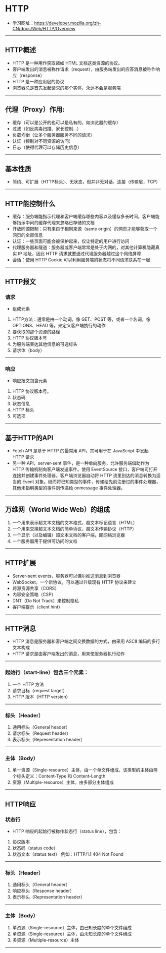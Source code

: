 # HTTP
* 学习网址：https://developer.mozilla.org/zh-CN/docs/Web/HTTP/Overview
------------
## HTTP概述
* HTTP 是一种用作获取诸如 HTML 文档这类资源的协议。
* 客户端发出的消息被称作请求（request），由服务端发出的应答消息被称作响应（response）
* HTTP 是一种应用层的协议
* 浏览器总是首先发起请求的那个实体，永远不会是服务端
--------
## 代理（Proxy）作用:
* 缓存（可以是公开的也可以是私有的，如浏览器的缓存）
* 过滤（如反病毒扫描、家长控制...）
* 负载均衡（让多个服务器服务不同的请求）
* 认证（控制对不同资源的访问）
* 日志（使得代理可以存储历史信息）
-------
## 基本性质
* 简约、可扩展（HTTP标头）、无状态，但并非无对话、连接（传输层，TCP）
--------
## HTTP能控制什么
* 缓存：服务端能指示代理和客户端缓存哪些内容以及缓存多长时间，客户端能够指示中间的缓存代理来忽略已存储的文档
* 开放同源限制：只有来自于相同来源（same origin）的网页才能够获取一个网页的全部信息
* 认证：一些页面可能会被保护起来，仅让特定的用户进行访问
* 代理服务器和隧道：服务器或客户端常常是处于内网的，对其他计算机隐藏真实 IP 地址，因此 HTTP 请求就要通过代理服务器越过这个网络屏障
* 会话：使用 HTTP Cookie 可以利用服务端的状态将不同请求联系在一起
------
## HTTP报文
### 请求
* 组成元素
1. HTTP方法：通常是由一个动词，像 GET、POST 等，或者一个名词，像 OPTIONS、HEAD 等，来定义客户端执行的动作
2. 要获取的那个资源的路径
3. HTTP 协议版本号
4. 为服务端表达其他信息的可选标头
5. 请求体（body）
------
### 响应
* 响应报文包含元素
1. HTTP 协议版本号。
2. 状态码
3. 状态信息
4. HTTP 标头
5. 可选项
--------
## 基于HTTP的API
* Fetch API 是基于 HTTP 的最常用 API，其可用于在 JavaScript 中发起 HTTP 请求
* 另一种 API，server-sent 事件，是一种单向服务，允许服务端借助作为 HTTP 传输机制向客户端发送事件。使用 EventSource 接口，客户端可打开连接并创建事件处理器。客户端浏览器自动将 HTTP 流里到达的消息转换为适当的 Event 对象。继而将已知类型的事件，传递给先前注册过的事件处理器，其他未指明类型的事件则传递给 onmessage 事件处理器。
--------
## 万维网（World Wide Web）的组成
1. 一个用来表示超文本文档的文本格式，超文本标记语言（HTML）
2. 一个用来交换超文本文档的简单协议，超文本传输协议（HTTP）
3. 一个显示（以及编辑）超文本文档的客户端，即网络浏览器
4. 一个服务器用于提供可访问的文档
-------
## HTTP扩展
* Server-sent events，服务器可以偶尔推送消息到浏览器
* WebSocket，一个新协议，可以通过升级现有 HTTP 协议来建立
* 跨源资源共享（CORS）
* 内容安全策略（CSP）
* DNT（Do Not Track）来控制隐私
* 客户端提示（client hint）
----------
## HTTP消息
* HTTP 消息是服务器和客户端之间交换数据的方式，由采用 ASCII 编码的多行文本构成
* HTTP 请求是由客户端发出的消息，用来使服务器执行动作
------------
### 起始行（start-line）包含三个元素：
1. 一个 HTTP 方法
2. 请求目标（request target）
3. HTTP 版本（HTTP version）
-----------------
### 标头（Header）
1. 通用标头（General header）
2. 请求标头（Request header）
3. 表示标头（Representation header）
--------------
### 主体（Body）
1. 单一资源（Single-resource）主体，由一个单文件组成，该类型的主体由两个标头定义：Content-Type 和 Content-Length
2. 资源（Multiple-resource）主体，由多部分主体组成
------------
## HTTP响应
### 状态行
* HTTP 响应的起始行被称作状态行（status line），包含：
1. 协议版本
2. 状态码（status code）
3. 状态文本（status text）
例如：HTTP/1.1 404 Not Found
--------
### 标头（Header）
1. 通用标头（General header）
2. 响应标头（Response header）
3. 表示标头（Representation header）
----------
### 主体（Body）
1. 单资源（Single-resource）主体，由已知长度的单个文件组成
2. 单资源（Single-resource）主体，由未知长度的单个文件组成
3. 多资源（Multiple-resource）主体
-------------











